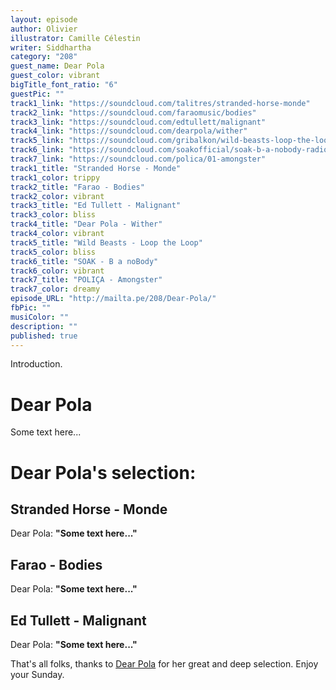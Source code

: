 ```yaml
---
layout: episode
author: Olivier
illustrator: Camille Célestin
writer: Siddhartha
category: "208"
guest_name: Dear Pola
guest_color: vibrant
bigTitle_font_ratio: "6"
guestPic: ""
track1_link: "https://soundcloud.com/talitres/stranded-horse-monde"
track2_link: "https://soundcloud.com/faraomusic/bodies"
track3_link: "https://soundcloud.com/edtullett/malignant"
track4_link: "https://soundcloud.com/dearpola/wither"
track5_link: "https://soundcloud.com/gribalkon/wild-beasts-loop-the-loop"
track6_link: "https://soundcloud.com/soakofficial/soak-b-a-nobody-radio-edit"
track7_link: "https://soundcloud.com/polica/01-amongster"
track1_title: "Stranded Horse - Monde"
track1_color: trippy
track2_title: "Farao - Bodies"
track2_color: vibrant
track3_title: "Ed Tullett - Malignant"
track3_color: bliss
track4_title: "Dear Pola - Wither"
track4_color: vibrant
track5_title: "Wild Beasts - Loop the Loop"
track5_color: bliss
track6_title: "SOAK - B a noBody"
track6_color: vibrant
track7_title: "POLIÇA - Amongster"
track7_color: dreamy
episode_URL: "http://mailta.pe/208/Dear-Pola/"
fbPic: ""
musiColor: ""
description: ""
published: true
---
```



<p id="introduction">Introduction.</p>

# Dear Pola

Some text here...
 

# Dear Pola's selection:

## Stranded Horse - Monde

Dear Pola: **"**Some text here...**"**

## Farao - Bodies

Dear Pola: **"**Some text here...**"**

## Ed Tullett - Malignant

Dear Pola: **"**Some text here...**"**
 

<p id="outroduction">

That's all folks, thanks to [Dear Pola](https://dearpola.bandcamp.com/) for her great and deep selection. Enjoy your Sunday.</p>
